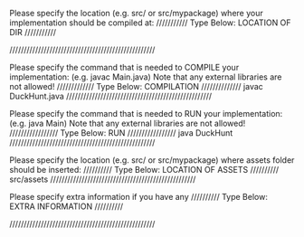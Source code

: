 Please specify the location (e.g. src/ or src/mypackage) 
where your implementation should be compiled at:
/////////// Type Below: LOCATION OF DIR ///////////

///////////////////////////////////////////////////


Please specify the command that is needed 
to COMPILE your implementation:
(e.g. javac Main.java)
Note that any external libraries are not allowed!
///////////// Type Below: COMPILATION //////////////
javac DuckHunt.java
///////////////////////////////////////////////////


Please specify the command that is needed 
to RUN your implementation:
(e.g. java Main)
Note that any external libraries are not allowed!
///////////////// Type Below: RUN /////////////////
java DuckHunt
///////////////////////////////////////////////////

Please specify the location (e.g. src/ or src/mypackage)
where assets folder should be inserted:
////////// Type Below: LOCATION OF ASSETS //////////
src/assets
///////////////////////////////////////////////////

Please specify extra information if you have any
////////// Type Below: EXTRA INFORMATION //////////

///////////////////////////////////////////////////